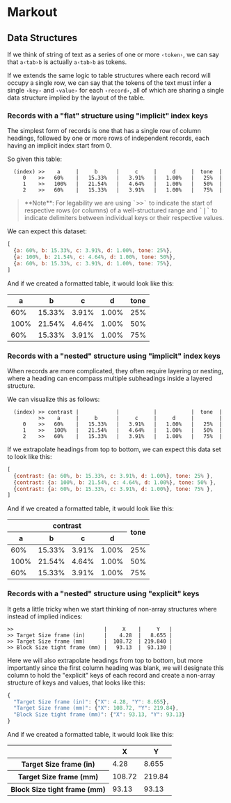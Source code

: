 ﻿# Markout

## Data Structures

If we think of string of text as a series of one or more <kbd>`‹token›`</kbd>, we can say that `a‹tab›b` is actually <kbd>`a`</kbd><kbd>`‹tab›`</kbd><kbd>`b`</kbd> as tokens.

If we extends the same logic to table structures where each record will occupy a single row, we can say that the tokens of the text must infer a single `‹key›` and `‹value›` for each `‹record›`, all of which are sharing a single data structure implied by the layout of the table.

### Records with a "flat" structure using "implicit" index keys

The simplest form of records is one that has a single row of column headings, followed by one or more rows of independent records, each having an implicit index start from 0.

<figcaption>So given this table:</figcaption>

```text line-numbers
  (index) >>    a     |     b      |     c     |     d     |  tone  |
     0    >>   60%    |   15.33%   |   3.91%   |   1.00%   |   25%  |
     1    >>   100%   |   21.54%   |   4.64%   |   1.00%   |   50%  |
     2    >>   60%    |   15.33%   |   3.91%   |   1.00%   |   75%  |
```

<blockquote>
**Note**: For legability we are using <kbd>`>>`</kbd> to indicate the start of respective rows (or columns) of a well-structured range and <kbd>`|`</kbd> to indicate delimiters between individual keys or their respective values.
</blockquote>

<figcaption>We can expect this dataset:</figcaption>

```javascript line-numbers
[
  {a: 60%, b: 15.33%, c: 3.91%, d: 1.00%, tone: 25%},
  {a: 100%, b: 21.54%, c: 4.64%, d: 1.00%, tone: 50%},
  {a: 60%, b: 15.33%, c: 3.91%, d: 1.00%, tone: 75%},
]
```

<caption>And if we created a formatted table, it would look like this:</caption>

<table>
<thead>
<tr>
  <th>a
  <th>b
  <th>c
  <th>d
  <th>tone
</tr>
</thead>
<tbody>
<tr>
  <td>60%
  <td>15.33%
  <td>3.91%
  <td>1.00%
  <td>25%
</tr>
<tr>
  <td>100%
  <td>21.54%
  <td>4.64%
  <td>1.00%
  <td>50%
</tr>
<tr>
  <td>60%
  <td>15.33%
  <td>3.91%
  <td>1.00%
  <td>75%
</tr>
</tbody>
</table>

### Records with a "nested" structure using "implicit" index keys

When records are more complicated, they often require layering or nesting, where a heading can encompass multiple subheadings inside a layered structure.

<figcaption>We can visualize this as follows:</figcaption>

```text
  (index) >> contrast |            |           |           |  tone  |
          >>    a     |     b      |     c     |     d     |        |
     0    >>   60%    |   15.33%   |   3.91%   |   1.00%   |   25%  |
     1    >>   100%   |   21.54%   |   4.64%   |   1.00%   |   50%  |
     2    >>   60%    |   15.33%   |   3.91%   |   1.00%   |   75%  |
```

<figcaption>If we extrapolate headings from top to bottom, we can expect this data set to look like this:</figcaption>

```javascript
[
  {contrast: {a: 60%, b: 15.33%, c: 3.91%, d: 1.00%}, tone: 25% },
  {contrast: {a: 100%, b: 21.54%, c: 4.64%, d: 1.00%}, tone: 50% },
  {contrast: {a: 60%, b: 15.33%, c: 3.91%, d: 1.00%}, tone: 75% },
]
```

<caption>And if we created a formatted table, it would look like this:</caption>
<table>
<thead>
<tr>
  <th colspan=4>contrast
  <th rowspan=2>tone
</tr>
<tr>
  <th>a
  <th>b
  <th>c
  <th>d
</tr>
</thead>
<tbody>
<tr>
  <td>60%
  <td>15.33%
  <td>3.91%
  <td>1.00%
  <td>25%
</tr>
<tr>
  <td>100%
  <td>21.54%
  <td>4.64%
  <td>1.00%
  <td>50%
</tr>
<tr>
  <td>60%
  <td>15.33%
  <td>3.91%
  <td>1.00%
  <td>75%
</tr>
</tbody>
</table>

### Records with a "nested" structure using "explicit" keys

<figcaption>It gets a little tricky when we start thinking of non-array structures where instead of implied indices:</figcaption>

```text
>>                             |     X    |     Y   |
>> Target Size frame (in)      |    4.28  |   8.655 |
>> Target Size frame (mm)      |  108.72  | 219.840 |
>> Block Size tight frame (mm) |   93.13  |  93.130 |
```

<figcaption>Here we will also extrapolate headings from top to bottom, but more importantly since the first column heading was blank, we will designate this column to hold the "explicit" keys of each record and create a non-array structure of keys and values, that looks like this:</figcaption>

```javascript
{
  "Target Size frame (in)": {"X": 4.28, "Y": 8.655},
  "Target Size frame (mm)": {"X": 108.72, "Y": 219.84},
  "Block Size tight frame (mm)": {"X": 93.13, "Y": 93.13}
}
```

<caption>And if we created a formatted table, it would look like this:</caption>

<table>
<thead>
<tr>
  <th>
  <th>X
  <th>Y
</tr>
</thead>
<tbody>
<tr>
  <th>Target Size frame (in)
  <td>4.28
  <td>8.655
</tr>
<tr>
  <th>Target Size frame (mm)
  <td>108.72
  <td>219.84
</tr>
<tr>
  <th>Block Size tight frame (mm)
  <td>93.13
  <td>93.13
</tr>
</tbody>
</table>
